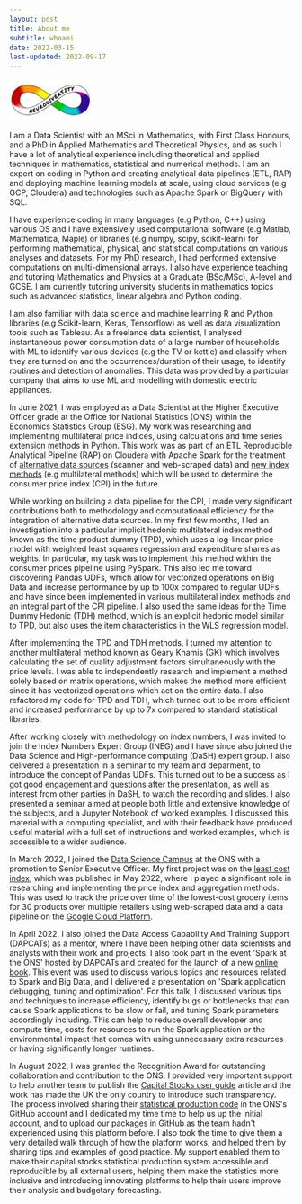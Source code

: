 ```yaml
---
layout: post
title: About me
subtitle: whoami
date: 2022-03-15
last-updated: 2022-09-17
---
```

<img src="/assets/img/neurodiversity.png" alt="isolated" width="150"/>


I am a Data Scientist with an MSci in Mathematics, with First Class Honours, and a PhD in Applied Mathematics and Theoretical Physics, and as such I have a lot of analytical experience including theoretical and applied techniques in mathematics, statistical and numerical methods. I am an expert on coding in Python and creating analytical data pipelines (ETL, RAP) and deploying machine learning models at scale, using cloud services (e.g GCP, Cloudera) and technologies such as Apache Spark or BigQuery with SQL.

I have experience coding in many languages (e.g Python, C++) using various OS and I have extensively used computational software (e.g Matlab, Mathematica, Maple) or libraries (e.g numpy, scipy, scikit-learn) for performing mathematical, physical, and statistical computations on various analyses and datasets. For my PhD research, I had performed extensive computations on multi-dimensional arrays. I also have experience teaching and tutoring Mathematics and Physics at a Graduate (BSc/MSc), A-level and GCSE. I am currently tutoring university students in mathematics topics such as advanced statistics, linear algebra and Python coding.

I am also familiar with data science and machine learning R and Python libraries (e.g Scikit-learn, Keras, Tensorflow) as well as data visualization tools such as Tableau. As a freelance data scientist, I analysed instantaneous power consumption data of a large number of households with ML to identify various devices (e.g the TV or kettle) and classify when they are turned on and the occurrences/duration of their usage, to identify routines and detection of anomalies. This data was provided by a particular company that aims to use ML and modelling with domestic electric appliances.

In June 2021, I was employed as a Data Scientist at the Higher Executive Officer grade at the Office for National Statistics (ONS) within the Economics Statistics Group (ESG). My work was researching and implementing multilateral price indices, using calculations and time series extension methods in Python. This work was as part of an ETL Reproducible Analytical Pipeline (RAP) on Cloudera with Apache Spark for the treatment of [alternative data sources](https://www.ons.gov.uk/economy/inflationandpriceindices/articles/introducingalternativedataintoconsumerpricestatisticsaggregationandweights/2021-11-09) (scanner and web-scraped data) and [new index methods](https://www.ons.gov.uk/economy/inflationandpriceindices/articles/newindexnumbermethodsinconsumerpricestatistics/2020-09-01) (e.g multilateral methods) which will be used to determine the consumer price index (CPI) in the future. 

While working on building a data pipeline for the CPI, I made very significant contributions both to methodology and computational efficiency for the integration of alternative data sources. In my first few months, I led an investigation into a particular implicit hedonic multilateral index method known as the time product dummy (TPD), which uses a log-linear price model with weighted least squares regression and expenditure shares as weights. In particular, my task was to implement this method within the consumer prices pipeline using PySpark. This also led me toward discovering Pandas UDFs, which allow for vectorized operations on Big Data and increase performance by up to 100x compared to regular UDFs, and have since been implemented in various multilateral index methods and an integral part of the CPI pipeline. I also used the same ideas for the Time Dummy Hedonic (TDH) method, which is an explicit hedonic model similar to TPD, but also uses the item characteristics in the WLS regression model.

After implementing the TPD and TDH methods, I turned my attention to another multilateral method known as Geary Khamis (GK) which involves calculating the set of quality adjustment factors simultaneously with the price levels. I was able to independently research and implement a method solely based on matrix operations, which makes the method more efficient since it has vectorized operations which act on the entire data. I also refactored my code for TPD and TDH, which turned out to be more efficient and increased performance by up to 7x compared to standard statistical libraries.

After working closely with methodology on index numbers, I was invited to join the Index Numbers Expert Group (INEG) and I have since also joined the Data Science and High-performance computing (DaSH) expert group. I also delivered a presentation in a seminar to my team and deparment, to introduce the concept of Pandas UDFs. This turned out to be a success as I got good engagement and questions after the presentation, as well as interest from other parties in DaSH, to watch the recording and slides. I also presented a seminar aimed at people both little and extensive knowledge of the subjects, and a Jupyter Notebook of worked examples. I discussed this material with a computing specialist, and with their feedback have produced useful material with a full set of instructions and worked examples, which is accessible to a wider audience.

In March 2022, I joined the [Data Science Campus](https://datasciencecampus.ons.gov.uk/) at the ONS with a promotion to Senior Executive Officer. My first project was on the [least cost index](https://www.ons.gov.uk/economy/inflationandpriceindices/articles/trackingthelowestcostgroceryitemsukexperimentalanalysis/april2021toapril2022), which was published in May 2022, where I played a significant role in researching and implementing the price index and aggregation methods. This was used to track the price over time of the lowest-cost grocery items for 30 products over multiple retailers using web-scraped data and a data pipeline on the [Google Cloud Platform](https://cloud.google.com/).

In April 2022, I also joined the Data Access Capability And Training Support (DAPCATs) as a mentor, where I have been helping other data scientists and analysts with their work and projects. I also took part in the event 'Spark at the ONS' hosted by DAPCATs and created for the launch of a new [online book](https://best-practice-and-impact.github.io/ons-spark/intro.html). This event was used to discuss various topics and resources related to Spark and Big Data, and I delivered a presentation on 'Spark application debugging, tuning and optimization'. For this talk, I discussed various tips and techniques to increase efficiency, identify bugs or bottlenecks that can cause Spark applications to be slow or fail, and tuning Spark parameters accordingly including. This can help to reduce overall developer and compute time, costs for resources to run the Spark application or the environmental impact that comes with using unnecessary extra resources or having significantly longer runtimes. 

In August 2022, I was granted the Recognition Award for outstanding collaboration and contribution to the ONS. I provided very important support to help another team to publish the [Capital Stocks user guide](https://www.ons.gov.uk/releases/introducingthecapitalstocksuserguide) article and the work has made the UK the only country to introduce such transparency. The process involved sharing their [statistical production code](https://github.com/ONSdigital/Capstocks) in the ONS's GitHub account and I dedicated my time time to help us up the initial account, and to upload our packages in GitHub as the team hadn't experienced using this platform before. I also took the time to give them a very detailed walk through of how the platform works, and helped them by sharing tips and examples of good practice. My support enabled them to make their capital stocks statistical production system accessible and reproducible by all external users, helping them make the statistics more inclusive and introducing innovating platforms to help their users improve their analysis and budgetary forecasting.